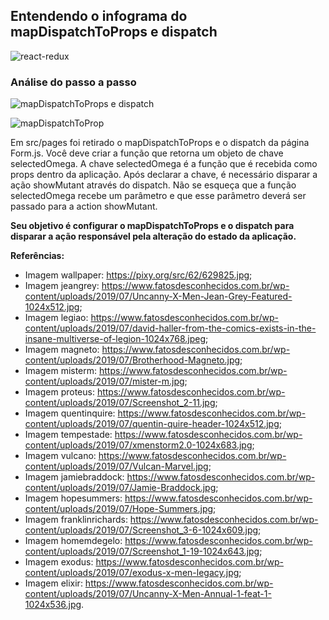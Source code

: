 ## Entendendo o infograma do mapDispatchToProps e dispatch

![react-redux](https://i.postimg.cc/XvZv1W73/map-Dispatch-To-Props-and-dispatch-info.png)

### Análise do passo a passo
![mapDispatchToProps e dispatch](https://i.postimg.cc/L6Rn9GvB/map-Dispatch-To-Props-and-dispatch.png)

![mapDispatchToProp](https://i.postimg.cc/LhFJDgwD/map-Dispatch-To-Props.png)

Em src/pages foi retirado o mapDispatchToProps e o dispatch da página Form.js. Você deve criar a função que retorna um objeto de chave selectedOmega. A chave selectedOmega é a função que é recebida como props dentro da aplicação. Após declarar a chave, é necessário disparar a ação showMutant através do dispatch. Não se esqueça que a função selectedOmega recebe um parâmetro e que esse parâmetro deverá ser passado para a action showMutant.

**Seu objetivo é configurar o mapDispatchToProps e o dispatch para disparar a ação responsável pela alteração do estado da aplicação.**

**Referências:**

- Imagem wallpaper: https://pixy.org/src/62/629825.jpg;
- Imagem jeangrey: https://www.fatosdesconhecidos.com.br/wp-content/uploads/2019/07/Uncanny-X-Men-Jean-Grey-Featured-1024x512.jpg;
- Imagem legiao: https://www.fatosdesconhecidos.com.br/wp-content/uploads/2019/07/david-haller-from-the-comics-exists-in-the-insane-multiverse-of-legion-1024x768.jpeg;
- Imagem magneto: https://www.fatosdesconhecidos.com.br/wp-content/uploads/2019/07/Brotherhood-Magneto.jpg;
- Imagem misterm: https://www.fatosdesconhecidos.com.br/wp-content/uploads/2019/07/mister-m.jpg;
- Imagem proteus: https://www.fatosdesconhecidos.com.br/wp-content/uploads/2019/07/Screenshot_2-11.jpg;
- Imagem quentinquire: https://www.fatosdesconhecidos.com.br/wp-content/uploads/2019/07/quentin-quire-header-1024x512.jpg;
- Imagem tempestade: https://www.fatosdesconhecidos.com.br/wp-content/uploads/2019/07/xmenstorm2.0-1024x683.jpg;
- Imagem vulcano: https://www.fatosdesconhecidos.com.br/wp-content/uploads/2019/07/Vulcan-Marvel.jpg;
- Imagem jamiebraddock: https://www.fatosdesconhecidos.com.br/wp-content/uploads/2019/07/Jamie-Braddock.jpg;
- Imagem hopesummers: https://www.fatosdesconhecidos.com.br/wp-content/uploads/2019/07/Hope-Summers.jpg;
- Imagem franklinrichards: https://www.fatosdesconhecidos.com.br/wp-content/uploads/2019/07/Screenshot_3-6-1024x609.jpg;
- Imagem homemdegelo: https://www.fatosdesconhecidos.com.br/wp-content/uploads/2019/07/Screenshot_1-19-1024x643.jpg;
- Imagem exodus: https://www.fatosdesconhecidos.com.br/wp-content/uploads/2019/07/exodus-x-men-legacy.jpg;
- Imagem elixir: https://www.fatosdesconhecidos.com.br/wp-content/uploads/2019/07/Uncanny-X-Men-Annual-1-feat-1-1024x536.jpg.
